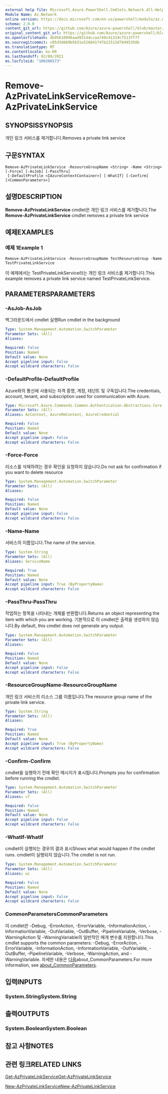 ```yaml
---
external help file: Microsoft.Azure.PowerShell.Cmdlets.Network.dll-Help.xml
Module Name: Az.Network
online version: https://docs.microsoft.com/en-us/powershell/module/az.network/remove-azprivatelinkservice
schema: 2.0.0
content_git_url: https://github.com/Azure/azure-powershell/blob/master/src/Network/Network/help/Remove-AzPrivateLinkService.md
original_content_git_url: https://github.com/Azure/azure-powershell/blob/master/src/Network/Network/help/Remove-AzPrivateLinkService.md
ms.openlocfilehash: 4b95610996aad93144ccaa749c41319cf513ff7f
ms.sourcegitcommit: c05d3d669b5631e526841f47b22513d78495350b
ms.translationtype: MT
ms.contentlocale: ko-KR
ms.lasthandoff: 02/09/2021
ms.locfileid: "100206573"
---
```

# <span data-ttu-id="104cb-101">Remove-AzPrivateLinkService</span><span class="sxs-lookup"><span data-stu-id="104cb-101">Remove-AzPrivateLinkService</span></span>

## <span data-ttu-id="104cb-102">SYNOPSIS</span><span class="sxs-lookup"><span data-stu-id="104cb-102">SYNOPSIS</span></span>
<span data-ttu-id="104cb-103">개인 링크 서비스를 제거합니다.</span><span class="sxs-lookup"><span data-stu-id="104cb-103">Removes a private link service</span></span>

## <span data-ttu-id="104cb-104">구문</span><span class="sxs-lookup"><span data-stu-id="104cb-104">SYNTAX</span></span>

```
Remove-AzPrivateLinkService -ResourceGroupName <String> -Name <String> [-Force] [-AsJob] [-PassThru]
 [-DefaultProfile <IAzureContextContainer>] [-WhatIf] [-Confirm] [<CommonParameters>]
```

## <span data-ttu-id="104cb-105">설명</span><span class="sxs-lookup"><span data-stu-id="104cb-105">DESCRIPTION</span></span>
<span data-ttu-id="104cb-106">**Remove-AzPrivateLinkService** cmdlet은 개인 링크 서비스를 제거합니다.</span><span class="sxs-lookup"><span data-stu-id="104cb-106">The **Remove-AzPrivateLinkService** cmdlet removes a private link service</span></span>

## <span data-ttu-id="104cb-107">예제</span><span class="sxs-lookup"><span data-stu-id="104cb-107">EXAMPLES</span></span>

### <span data-ttu-id="104cb-108">예제 1</span><span class="sxs-lookup"><span data-stu-id="104cb-108">Example 1</span></span>
```
Remove-AzPrivateLinkService -ResourceGroupName TestResourceGroup -Name TestPrivateLinkService
```

<span data-ttu-id="104cb-109">이 예제에서는 TestPrivateLinkService라는 개인 링크 서비스를 제거합니다.</span><span class="sxs-lookup"><span data-stu-id="104cb-109">This example removes a private link service named TestPrivateLinkService.</span></span>

## <span data-ttu-id="104cb-110">PARAMETERS</span><span class="sxs-lookup"><span data-stu-id="104cb-110">PARAMETERS</span></span>

### <span data-ttu-id="104cb-111">-AsJob</span><span class="sxs-lookup"><span data-stu-id="104cb-111">-AsJob</span></span>
<span data-ttu-id="104cb-112">백그라운드에서 cmdlet 실행</span><span class="sxs-lookup"><span data-stu-id="104cb-112">Run cmdlet in the background</span></span>

```yaml
Type: System.Management.Automation.SwitchParameter
Parameter Sets: (All)
Aliases:

Required: False
Position: Named
Default value: None
Accept pipeline input: False
Accept wildcard characters: False
```

### <span data-ttu-id="104cb-113">-DefaultProfile</span><span class="sxs-lookup"><span data-stu-id="104cb-113">-DefaultProfile</span></span>
<span data-ttu-id="104cb-114">Azure와의 통신에 사용되는 자격 증명, 계정, 테넌트 및 구독입니다.</span><span class="sxs-lookup"><span data-stu-id="104cb-114">The credentials, account, tenant, and subscription used for communication with Azure.</span></span>

```yaml
Type: Microsoft.Azure.Commands.Common.Authentication.Abstractions.Core.IAzureContextContainer
Parameter Sets: (All)
Aliases: AzContext, AzureRmContext, AzureCredential

Required: False
Position: Named
Default value: None
Accept pipeline input: False
Accept wildcard characters: False
```

### <span data-ttu-id="104cb-115">-Force</span><span class="sxs-lookup"><span data-stu-id="104cb-115">-Force</span></span>
<span data-ttu-id="104cb-116">리소스를 삭제하려는 경우 확인을 요청하지 않습니다.</span><span class="sxs-lookup"><span data-stu-id="104cb-116">Do not ask for confirmation if you want to delete resource</span></span>

```yaml
Type: System.Management.Automation.SwitchParameter
Parameter Sets: (All)
Aliases:

Required: False
Position: Named
Default value: None
Accept pipeline input: False
Accept wildcard characters: False
```

### <span data-ttu-id="104cb-117">-Name</span><span class="sxs-lookup"><span data-stu-id="104cb-117">-Name</span></span>
<span data-ttu-id="104cb-118">서비스의 이름입니다.</span><span class="sxs-lookup"><span data-stu-id="104cb-118">The name of the service.</span></span>

```yaml
Type: System.String
Parameter Sets: (All)
Aliases: ServiceName

Required: True
Position: Named
Default value: None
Accept pipeline input: True (ByPropertyName)
Accept wildcard characters: False
```

### <span data-ttu-id="104cb-119">-PassThru</span><span class="sxs-lookup"><span data-stu-id="104cb-119">-PassThru</span></span>
<span data-ttu-id="104cb-120">작업하는 항목을 나타내는 개체를 반환합니다.</span><span class="sxs-lookup"><span data-stu-id="104cb-120">Returns an object representing the item with which you are working.</span></span>
<span data-ttu-id="104cb-121">기본적으로 이 cmdlet은 출력을 생성하지 않습니다.</span><span class="sxs-lookup"><span data-stu-id="104cb-121">By default, this cmdlet does not generate any output.</span></span>

```yaml
Type: System.Management.Automation.SwitchParameter
Parameter Sets: (All)
Aliases:

Required: False
Position: Named
Default value: None
Accept pipeline input: False
Accept wildcard characters: False
```

### <span data-ttu-id="104cb-122">-ResourceGroupName</span><span class="sxs-lookup"><span data-stu-id="104cb-122">-ResourceGroupName</span></span>
<span data-ttu-id="104cb-123">개인 링크 서비스의 리소스 그룹 이름입니다.</span><span class="sxs-lookup"><span data-stu-id="104cb-123">The resource group name of the private link service.</span></span>

```yaml
Type: System.String
Parameter Sets: (All)
Aliases:

Required: True
Position: Named
Default value: None
Accept pipeline input: True (ByPropertyName)
Accept wildcard characters: False
```

### <span data-ttu-id="104cb-124">-Confirm</span><span class="sxs-lookup"><span data-stu-id="104cb-124">-Confirm</span></span>
<span data-ttu-id="104cb-125">cmdlet을 실행하기 전에 확인 메시지가 표시됩니다.</span><span class="sxs-lookup"><span data-stu-id="104cb-125">Prompts you for confirmation before running the cmdlet.</span></span>

```yaml
Type: System.Management.Automation.SwitchParameter
Parameter Sets: (All)
Aliases: cf

Required: False
Position: Named
Default value: None
Accept pipeline input: False
Accept wildcard characters: False
```

### <span data-ttu-id="104cb-126">-WhatIf</span><span class="sxs-lookup"><span data-stu-id="104cb-126">-WhatIf</span></span>
<span data-ttu-id="104cb-127">cmdlet이 실행되는 경우의 결과 표시</span><span class="sxs-lookup"><span data-stu-id="104cb-127">Shows what would happen if the cmdlet runs.</span></span>
<span data-ttu-id="104cb-128">cmdlet이 실행되지 않습니다.</span><span class="sxs-lookup"><span data-stu-id="104cb-128">The cmdlet is not run.</span></span>

```yaml
Type: System.Management.Automation.SwitchParameter
Parameter Sets: (All)
Aliases: wi

Required: False
Position: Named
Default value: None
Accept pipeline input: False
Accept wildcard characters: False
```

### <span data-ttu-id="104cb-129">CommonParameters</span><span class="sxs-lookup"><span data-stu-id="104cb-129">CommonParameters</span></span>
<span data-ttu-id="104cb-130">이 cmdlet은 -Debug, -ErrorAction, -ErrorVariable, -InformationAction, -InformationVariable, -OutVariable, -OutBuffer, -PipelineVariable, -Verbose, -WarningAction 및 -WarningVariable의 일반적인 매개 변수를 지원합니다.</span><span class="sxs-lookup"><span data-stu-id="104cb-130">This cmdlet supports the common parameters: -Debug, -ErrorAction, -ErrorVariable, -InformationAction, -InformationVariable, -OutVariable, -OutBuffer, -PipelineVariable, -Verbose, -WarningAction, and -WarningVariable.</span></span> <span data-ttu-id="104cb-131">자세한 내용은 [다음](http://go.microsoft.com/fwlink/?LinkID=113216)about_CommonParameters.</span><span class="sxs-lookup"><span data-stu-id="104cb-131">For more information, see [about_CommonParameters](http://go.microsoft.com/fwlink/?LinkID=113216).</span></span>

## <span data-ttu-id="104cb-132">입력</span><span class="sxs-lookup"><span data-stu-id="104cb-132">INPUTS</span></span>

### <span data-ttu-id="104cb-133">System.String</span><span class="sxs-lookup"><span data-stu-id="104cb-133">System.String</span></span>

## <span data-ttu-id="104cb-134">출력</span><span class="sxs-lookup"><span data-stu-id="104cb-134">OUTPUTS</span></span>

### <span data-ttu-id="104cb-135">System.Boolean</span><span class="sxs-lookup"><span data-stu-id="104cb-135">System.Boolean</span></span>

## <span data-ttu-id="104cb-136">참고 사항</span><span class="sxs-lookup"><span data-stu-id="104cb-136">NOTES</span></span>

## <span data-ttu-id="104cb-137">관련 링크</span><span class="sxs-lookup"><span data-stu-id="104cb-137">RELATED LINKS</span></span>

[<span data-ttu-id="104cb-138">Get-AzPrivateLinkService</span><span class="sxs-lookup"><span data-stu-id="104cb-138">Get-AzPrivateLinkService</span></span>](./Get-AzPrivateLinkService.md)

[<span data-ttu-id="104cb-139">New-AzPrivateLinkService</span><span class="sxs-lookup"><span data-stu-id="104cb-139">New-AzPrivateLinkService</span></span>](./New-AzPrivateLinkService.md)